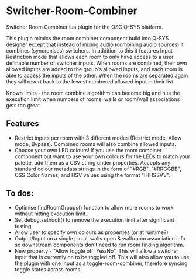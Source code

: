 # Switcher-Room-Combiner
Switcher Room Combiner lua plugin for the QSC Q-SYS platform.

This plugin mimics the room combiner component build into Q-SYS designer except that instead of mixing audio (combining audio sources) it combines (syncronises) switchers.  In addition to this it features Input Restriction mode that allows each room to only have access to a user definable number of switcher inputs.  When rooms are combined, their own allowed inputs are added to the group's allowed inputs, and each room is able to access the inputs of the other.  When the rooms are separated again they will revert back to the lowest numbered allowed input in their list.

Known limits - the room combine algorithm can become big and hits the execution limit when numbers of rooms, walls or room/wall associations gets too great.

## Features
* Restrict inputs per room with 3 different modes (Restrict mode, Allow mode, Bypass).  Combined rooms will also combine allowed inputs.
* Choose your own LED colours!  If you use the room combiner component but want to use your own colours for the LEDs to match your palette, add them as a CSV string under properties.  Accepts any standard colour metadata strings in the form of "#RGB", "#RRGGBB", CSS Color Names, and HSV values using the format "!HHSSVV".

## To dos:
* Optimise findRoomGroups() function to allow more rooms to work without hitting execution limit.
* Set debug.sethook() to remove the execution limit after significant testing.
* Allow user to specify own colours as properties (or at runtime?)
* Output/Input on a single pin all walls open & wall/room association info so downstream components don't need to run room finding algorithm.
* New property - "Allow toggle off: Yes/No".  This will allow a switcher input that is currently on to be toggled off.  This will also allow you to use the plugin with one input as a toggle-room-combiner, therefore syncing toggle states across rooms.